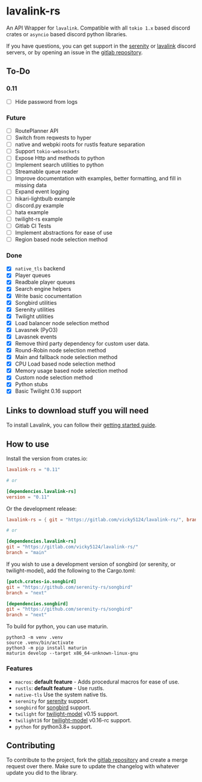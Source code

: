 # lavalink-rs

An API Wrapper for `lavalink`. Compatible with all `tokio 1.x` based discord crates or `asyncio` based discord python libraries.

If you have questions, you can get support in the [serenity](https://discord.gg/serenity-rs) or [lavalink](https://discord.gg/2rpnXNfRRU) discord servers, or by opening an issue in the [gitlab repository](https://gitlab.com/vicky5124/lavalink-rs).

## To-Do

### 0.11

- [ ] Hide password from logs

### Future

- [ ] RoutePlanner API
- [ ] Switch from reqwests to hyper
- [ ] native and webpki roots for rustls feature separation
- [ ] Support `tokio-websockets`
- [ ] Expose Http and methods to python
- [ ] Implement search utilities to python
- [ ] Streamable queue reader
- [ ] Improve documentation with examples, better formatting, and fill in missing data
- [ ] Expand event logging
- [ ] hikari-lightbulb example
- [ ] discord.py example
- [ ] hata example
- [ ] twilight-rs example
- [ ] Gitlab CI Tests
- [ ] Implement abstractions for ease of use
- [ ] Region based node selection method

### Done

- [x] `native_tls` backend
- [x] Player queues
- [x] Readbale player queues
- [x] Search engine helpers
- [x] Write basic cocumentation
- [x] Songbird utilities
- [x] Serenity utilities
- [x] Twilight utilities
- [x] Load balancer node selection method
- [x] Lavasnek (PyO3)
- [x] Lavasnek events
- [x] Remove third party dependency for custom user data.
- [x] Round-Robin node selection method
- [x] Main and fallback node selection method
- [x] CPU Load based node selection method
- [x] Memory usage based node selection method
- [x] Custom node selection method
- [x] Python stubs
- [x] Basic Twilight 0.16 support

## Links to download stuff you will need

To install Lavalink, you can follow their [getting started guide](https://lavalink.dev/getting-started/index.html).

## How to use

Install the version from crates.io:

```toml
lavalink-rs = "0.11"

# or

[dependencies.lavalink-rs]
version = "0.11"
```

Or the development release:

```toml
lavalink-rs = { git = "https://gitlab.com/vicky5124/lavalink-rs/", branch = "main"}

# or

[dependencies.lavalink-rs]
git = "https://gitlab.com/vicky5124/lavalink-rs/"
branch = "main"
```

If you wish to use a development version of songbird (or serenity, or twilight-model), add the following to the Cargo.toml:

```toml
[patch.crates-io.songbird]
git = "https://github.com/serenity-rs/songbird"
branch = "next"

[dependencies.songbird]
git = "https://github.com/serenity-rs/songbird"
branch = "next"
```

To build for python, you can use maturin.

```
python3 -m venv .venv
source .venv/bin/activate
python3 -m pip install maturin
maturin develop --target x86_64-unknown-linux-gnu
```

### Features

- `macros`: **default feature** - Adds procedural macros for ease of use.
- `rustls`: **default feature** - Use rustls.
- `native-tls` Use the system native tls.
- `serenity` for [serenity](https://lib.rs/crates/serenity) support.
- `songbird` for [songbird](https://lib.rs/crates/songbird) support.
- `twilight` for [twilight-model](https://lib.rs/crates/twilight-model) v0.15 support.
- `twilight16` for [twilight-model](https://lib.rs/crates/twilight-model) v0.16-rc support.
- `python` for python3.8+ support.

## Contributing

To contribute to the project, fork the [gitlab repository](https://gitlab.com/vicky5124/lavalink-rs) and create a merge request over there. Make sure to update the changelog with whatever update you did to the library.
